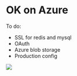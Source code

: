 # OK on Azure

To do:
- SSL for redis and mysql
- OAuth
- Azure blob storage
- Production config

<a href="https://portal.azure.com/#create/Microsoft.Template/uri/https%3A%2F%2Fraw.githubusercontent.com%2Fmarrobi%2Fok%marcus_azure%2Fazure%2ARM%2Fazure.deploy.json" target="_blank">
    <img src="http://azuredeploy.net/deploybutton.png"/>
</a>